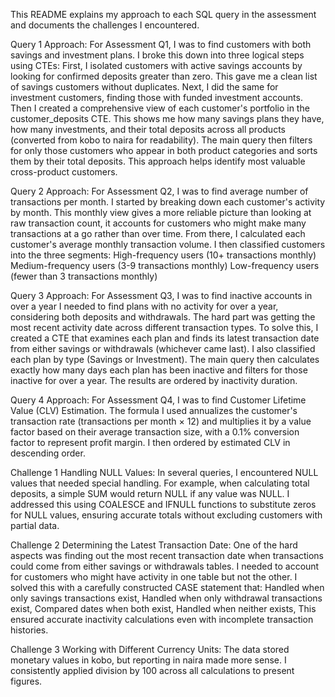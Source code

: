 This README explains my approach to each SQL query in the assessment and documents the challenges I encountered.

Query 1 Approach:
For Assessment Q1, I was to find customers with both savings and investment plans.
I broke this down into three logical steps using CTEs:
First, I isolated customers with active savings accounts by looking for confirmed deposits greater than zero. This gave me a clean list of savings customers without duplicates.
Next, I did the same for investment customers, finding those with funded investment accounts.
Then I created a comprehensive view of each customer's portfolio in the customer_deposits CTE. This shows me how many savings plans they have, how many investments, and their total deposits across all products (converted from kobo to naira for readability).
The main query then filters for only those customers who appear in both product categories and sorts them by their total deposits. This approach helps identify most valuable cross-product customers.

Query 2 Approach:
For Assessment Q2, I was to find average number of transactions per month.
I started by breaking down each customer's activity by month. This monthly view gives a more reliable picture than looking at raw transaction count, it accounts for customers who might make many transactions at a go rather than over time.
From there, I calculated each customer's average monthly transaction volume.
I then classified customers into the three segments:
High-frequency users (10+ transactions monthly)
Medium-frequency users (3-9 transactions monthly)
Low-frequency users (fewer than 3 transactions monthly)

Query 3 Approach:
For Assessment Q3, I was to find inactive accounts in over a year
I needed to find plans with no activity for over a year, considering both deposits and withdrawals. The hard part was getting the most recent activity date across different transaction types.
To solve this, I created a CTE that examines each plan and finds its latest transaction date from either savings or withdrawals (whichever came last). I also classified each plan by type (Savings or Investment).
The main query then calculates exactly how many days each plan has been inactive and filters for those inactive for over a year. The results are ordered by inactivity duration.

Query 4 Approach:
For Assessment Q4, I was to find Customer Lifetime Value (CLV) Estimation.
The formula I used annualizes the customer's transaction rate (transactions per month × 12) and multiplies it by a value factor based on their average transaction size, with a 0.1% conversion factor to represent profit margin.
I then ordered by estimated CLV in descending order.

Challenge 1 Handling NULL Values:
In several queries, I encountered NULL values that needed special handling. For example, when calculating total deposits, a simple SUM would return NULL if any value was NULL. I addressed this using COALESCE and IFNULL functions to substitute zeros for NULL values, ensuring accurate totals without excluding customers with partial data.

Challenge 2 Determining the Latest Transaction Date:
One of the hard aspects was finding out the most recent transaction date when transactions could come from either savings or withdrawals tables. I needed to account for customers who might have activity in one table but not the other.
I solved this with a carefully constructed CASE statement that:
Handled when only savings transactions exist,
Handled when only withdrawal transactions exist,
Compared dates when both exist,
Handled when neither exists,
This ensured accurate inactivity calculations even with incomplete transaction histories.

Challenge 3 Working with Different Currency Units:
The data stored monetary values in kobo, but reporting in naira made more sense. I consistently applied division by 100 across all calculations to present figures.
